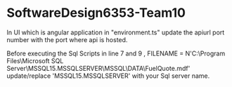 # SoftwareDesign6353-Team10

In UI which is angular application in "environment.ts" update the apiurl port number with the port where api is hosted.

Before executing the Sql Scripts in line 7 and 9 , FILENAME = N'C:\Program Files\Microsoft SQL Server\MSSQL15.MSSQLSERVER\MSSQL\DATA\FuelQuote.mdf'
update/replace 'MSSQL15.MSSQLSERVER' with your Sql server name.
